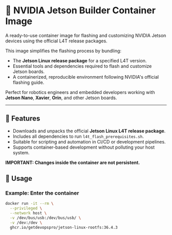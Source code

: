 # 🚀 NVIDIA Jetson Builder Container Image

A ready-to-use container image for flashing and customizing NVIDIA Jetson devices using the official L4T release packages.

This image simplifies the flashing process by bundling:

* The **Jetson Linux release package** for a specified L4T version.
* Essential tools and dependencies required to flash and customize Jetson boards.
* A containerized, reproducible environment following NVIDIA's official flashing guide.

Perfect for robotics engineers and embedded developers working with **Jetson Nano**, **Xavier**, **Orin**, and other Jetson boards.

---

## 🧰 Features

* Downloads and unpacks the official **Jetson Linux L4T release package**.
* Includes all dependencies to run `l4t_flash_prerequisites.sh`.
* Suitable for scripting and automation in CI/CD or development pipelines.
* Supports container-based development without polluting your host system.

**IMPORTANT: Changes inside the container are not persistent.**

## 🔧 Usage

### Example: Enter the container
```bash
docker run -it --rm \
  --privileged \
  --network host \
  -v /dev/bus/usb:/dev/bus/usb/ \
  -v /dev:/dev \
  ghcr.io/getdevopspro/jetson-linux-rootfs:36.4.3
```

